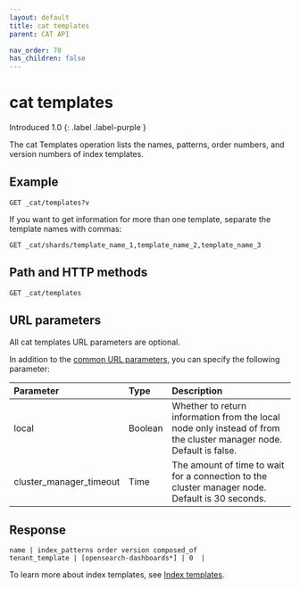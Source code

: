 ```yaml
---
layout: default
title: cat templates
parent: CAT API

nav_order: 70
has_children: false
---
```


# cat templates
Introduced 1.0
{: .label .label-purple }

The cat Templates operation lists the names, patterns, order numbers, and version numbers of index templates.

## Example

```
GET _cat/templates?v
```

If you want to get information for more than one template, separate the template names with commas:

```
GET _cat/shards/template_name_1,template_name_2,template_name_3
```

## Path and HTTP methods

```
GET _cat/templates
```

## URL parameters

All cat templates URL parameters are optional.

In addition to the [common URL parameters]({{site.url}}{{site.baseurl}}/api-reference/cat/index), you can specify the following parameter:

Parameter | Type | Description
:--- | :--- | :---
local | Boolean | Whether to return information from the local node only instead of from the cluster manager node. Default is false.
cluster_manager_timeout | Time | The amount of time to wait for a connection to the cluster manager node. Default is 30 seconds.


## Response

```
name | index_patterns order version composed_of
tenant_template | [opensearch-dashboards*] | 0  |    
```

To learn more about index templates, see [Index templates]({{site.url}}{{site.baseurl}}/opensearch/index-templates).
